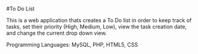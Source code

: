 #To Do List

This is a web application thats creates a To Do list in order to keep track of tasks, set their priority (High, Medium, Low), view the task creation date, and change the current drop down view.  

Programming Languages: MySQL, PHP, HTML5, CSS
